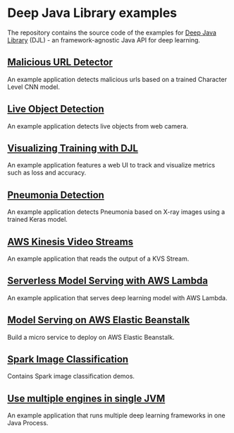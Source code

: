 # Deep Java Library examples

The repository contains the source code of the examples for [Deep Java Library](http://djl.ai) (DJL) - an
framework-agnostic Java API for deep learning.

## [Malicious URL Detector](malicious-url-detector/README.md)

An example application detects malicious urls based on a trained Character Level CNN model.

## [Live Object Detection](live-object-detection/README.md)

An example application detects live objects from web camera.

## [Visualizing Training with DJL](visualization/README.md)

An example application features a web UI to track and visualize metrics such as loss and accuracy.

## [Pneumonia Detection](pneumonia-detection/README.md)

An example application detects Pneumonia based on X-ray images using a trained Keras model.

## [AWS Kinesis Video Streams](aws-kinesis-video-streams/README.md)

An example application that reads the output of a KVS Stream.

## [Serverless Model Serving with AWS Lambda](lambda-model-serving/README.md)

An example application that serves deep learning model with AWS Lambda.

## [Model Serving on AWS Elastic Beanstalk](beanstalk-model-serving/README.md)

Build a micro service to deploy on AWS Elastic Beanstalk.

## [Spark Image Classification](spark/image-classification/README.md)

Contains Spark image classification demos.

## [Use multiple engines in single JVM](multi-engine/README.md)

An example application that runs multiple deep learning frameworks in one Java Process.
